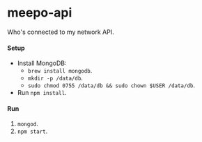 # meepo-api

Who's connected to my network API.

#### Setup

- Install MongoDB:
  - `brew install mongodb`.
  - `mkdir -p /data/db`.
  - `sudo chmod 0755 /data/db && sudo chown $USER /data/db`.
- Run `npm install`.

#### Run

1. `mongod`.
2. `npm start`.
